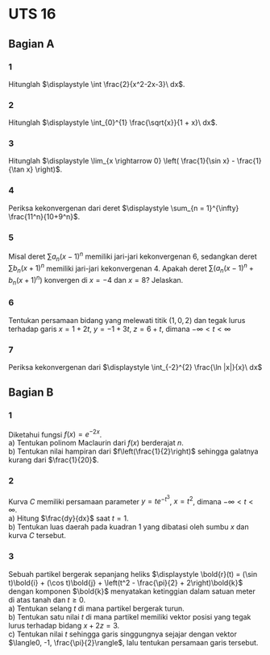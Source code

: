 # UTS 16

## Bagian A

### 1
Hitunglah $\displaystyle \int \frac{2}{x^2-2x-3}\ dx$.

### 2
Hitunglah $\displaystyle \int_{0}^{1} \frac{\sqrt{x}}{1 + x}\ dx$.

### 3
Hitunglah $\displaystyle \lim_{x \rightarrow 0} \left( \frac{1}{\sin x} - \frac{1}{\tan x} \right)$.

### 4
Periksa kekonvergenan dari deret $\displaystyle \sum_{n = 1}^{\infty} \frac{11^n}{10+9^n}$.

### 5
Misal deret $\sum a_n (x-1)^n$ memiliki jari-jari kekonvergenan $6$, sedangkan deret $\sum b_n (x + 1)^n$ memiliki jari-jari kekonvergenan $4$. Apakah deret $\sum (a_n(x-1)^n+b_n(x+1)^n)$ konvergen di $x = -4$ dan $x = 8$? Jelaskan.

### 6
Tentukan persamaan bidang yang melewati titik $(1,0,2)$ dan tegak lurus terhadap garis $x = 1 + 2t$, $y = -1 + 3t$, $z = 6 + t$, dimana $-\infty \lt t \lt \infty$

### 7
Periksa kekonvergenan dari $\displaystyle \int_{-2}^{2} \frac{\ln |x|}{x}\ dx$

## Bagian B

### 1
Diketahui fungsi $f(x) = e^{-2x}$.  
a) Tentukan polinom Maclaurin dari $f(x)$ berderajat $n$.  
b) Tentukan nilai hampiran dari $f\left(\frac{1}{2}\right)$ sehingga galatnya kurang dari $\frac{1}{20}$.  

### 2
Kurva $C$ memiliki persamaan parameter $y = te^{-t^3}$, $x = t^2$, dimana $-\infty \lt t \lt \infty$.  
a) Hitung $\frac{dy}{dx}$ saat $t = 1$.  
b) Tentukan luas daerah pada kuadran $1$ yang dibatasi oleh sumbu $x$ dan kurva $C$ tersebut.  

### 3
Sebuah partikel bergerak sepanjang heliks $\displaystyle \bold{r}(t) = (\sin t)\bold{i} + (\cos t)\bold{j} + \left(t^2 - \frac{\pi}{2} + 2\right)\bold{k}$ dengan komponen $\bold{k}$ menyatakan ketinggian dalam satuan meter di atas tanah dan $t \ge 0$.  
a) Tentukan selang $t$ di mana partikel bergerak turun.  
b) Tentukan satu nilai $t$ di mana partikel memiliki vektor posisi yang tegak lurus terhadap bidang $x + 2z = 3$.  
c) Tentukan nilai $t$ sehingga garis singgungnya sejajar dengan vektor $\langle0, -1, \frac{\pi}{2}\rangle$, lalu tentukan persamaan garis tersebut.